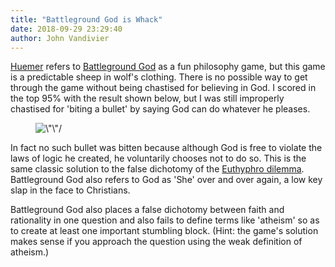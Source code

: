 ```yaml
---
title: "Battleground God is Whack"
date: 2018-09-29 23:29:40
author: John Vandivier
---
```




<!-- wp:paragraph -->
<p><a href=\"http://www.owl232.net/\">Huemer</a> refers to <a href=\"http://www.philosophersmag.com/index.php/games\">Battleground God</a> as a fun philosophy game, but this game is a predictable sheep in wolf's clothing. There is no possible way to get through the game without being chastised for believing in God. I scored in the top 95% with the result shown below, but I was still improperly chastised for 'biting a bullet' by saying God can do whatever he pleases.</p>
<!-- /wp:paragraph -->

<!-- wp:image -->
<figure class=\"wp-block-image\"><img src=\"http://www.afterecon.com/wp-content/uploads/2018/09/image.png\" alt=\"\"/></figure>
<!-- /wp:image -->

<!-- wp:paragraph -->
<p>In fact no such bullet was bitten because although God is free to violate the laws of logic he created, he voluntarily chooses not to do so. This is the same classic solution to the false dichotomy of the <a href=\"https://en.wikipedia.org/w/index.php?title=Euthyphro_dilemma&amp;oldid=851549186\">Euthyphro dilemma</a>. Battleground God also refers to God as 'She' over and over again, a low key slap in the face to Christians.</p>
<!-- /wp:paragraph -->

<!-- wp:paragraph -->
<p>Battleground God also places a false dichotomy between faith and rationality in one question and also fails to define terms like 'atheism' so as to create at least one important stumbling block. (Hint: the game's solution makes sense if you approach the question using the weak definition of atheism.)</p>
<!-- /wp:paragraph -->